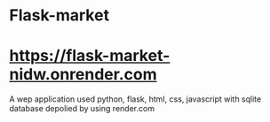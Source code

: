 # Flask-market
# https://flask-market-nidw.onrender.com
 A wep application used python, flask, html, css, javascript with sqlite database
 depolied by using render.com
